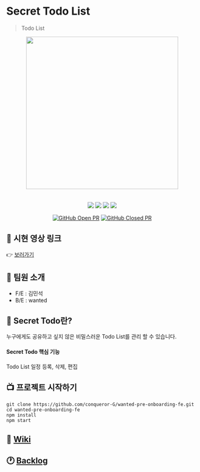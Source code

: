# Secret Todo List

> Todo List

<div align="center">
  <img src="https://user-images.githubusercontent.com/90183279/185748177-c6a83d4d-fe42-4459-ab07-9a8946d872eb.png" width='400px'>
</div>
<br />
<br />

<div align="center">
  <img src="https://img.shields.io/badge/react-18.2.0-61DAFB?style=flat-square&logo=react"/> <img src="https://img.shields.io/badge/MobX-6.6.1-FF9955?style=flat-square&logo=MobX"/> <img src="https://img.shields.io/badge/ReactRouter-6.3.0-CA4245?style=flat-square&logo=ReactRouter"/> <img src="https://img.shields.io/badge/TailwindCSS-3.1.8-06B6D4?style=flat-square&logo=TailwindCSS"/>

[![GitHub Open PR](https://img.shields.io/github/issues-pr-raw/conqueror-G/wanted-pre-onboarding-fe?color=green)](https://github.com/conqueror-G/wanted-pre-onboarding-fe/pulls) [![GitHub Closed PR](https://img.shields.io/github/issues-pr-closed-raw/conqueror-G/wanted-pre-onboarding-fe?color=red)](https://github.com/conqueror-G/wanted-pre-onboarding-fe/pulls?q=is%3Apr+is%3Aclosed)

</div>

## 🎥 시현 영상 링크

👉 [보러가기](https://www.youtube.com/watch?v=eLuiGcd2uWM)
<br />

## 👬 팀원 소개

- F/E : 김민석
- B/E : wanted

## 🔑 Secret Todo란?

누구에게도 공유하고 싶지 않은 비밀스러운 Todo List를 관리 할 수 있습니다.

#### Secret Todo 핵심 기능

Todo List 일정 등록, 삭제, 편집

## 📺 프로젝트 시작하기

```
git clone https://github.com/conqueror-G/wanted-pre-onboarding-fe.git
cd wanted-pre-onboarding-fe
npm install
npm start
```

## 📖 [Wiki](https://github.com/conqueror-G/wanted-pre-onboarding-fe/wiki)

## 🕐 [Backlog](https://docs.google.com/spreadsheets/d/1SySFdIR0-_ZGr7Nh0Ymh0H7M2qSFL1tbyXLvD451s4I/edit#gid=0)
